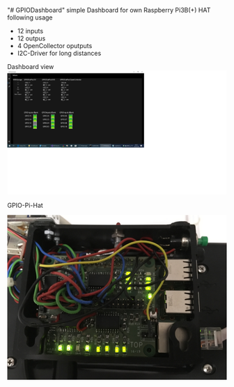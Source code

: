 "# GPIODashboard" 
simple Dashboard for own Raspberry Pi3B(+) HAT following usage
- 12 inputs
- 12 outpus
- 4 OpenCollector oputputs
- I2C-Driver for long distances

Dashboard view
![Screenshot](GPIODashboard.png)

GPIO-Pi-Hat

![Screenshot](RaspberryPiHat.JPG)
